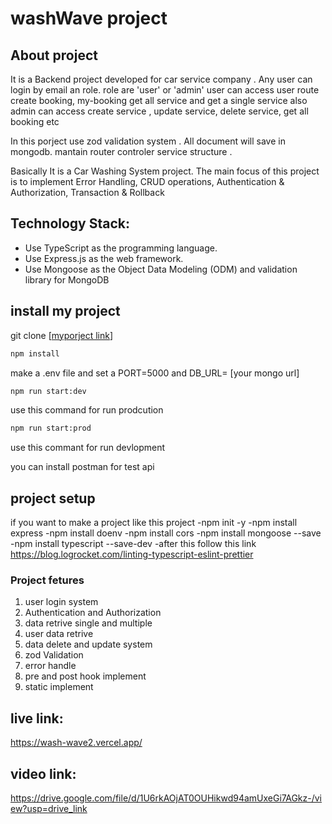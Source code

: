 # washWave project

## About project

It is a Backend project developed for car service company . Any user can login by email an role. role are 'user' or 'admin' user can access user route create booking, my-booking get all service and get a single service also admin can access create service , update service, delete service, get all booking etc

In this porject use zod validation system . All document will save in mongodb. mantain router controler service structure .

Basically It is a Car Washing System project. The main focus of this project is to implement Error Handling, CRUD operations, Authentication & Authorization, Transaction & Rollback

## **Technology Stack:**

- Use TypeScript as the programming language.
- Use Express.js as the web framework.
- Use Mongoose as the Object Data Modeling (ODM) and validation library for MongoDB

## install my project

git clone [[myporject link](https://github.com/arif1313/washWave.git)]

```bash
npm install
```

make a .env file and set a PORT=5000 and DB_URL= [your mongo url]

```bash
npm run start:dev
```

use this command for run prodcution

```bash
npm run start:prod
```

use this commant for run devlopment

you can install postman for test api

## project setup

if you want to make a project like this project -npm init -y -npm install express -npm install doenv -npm install cors -npm install mongoose --save -npm install typescript --save-dev -after this follow this link https://blog.logrocket.com/linting-typescript-eslint-prettier

### Project fetures

1. user login system
2. Authentication and Authorization
3. data retrive single and multiple
4. user data retrive
5. data delete and update system
6. zod Validation
7. error handle
8. pre and post hook implement
9. static implement

## live link:

https://wash-wave2.vercel.app/

## video link:

https://drive.google.com/file/d/1U6rkAOjAT0OUHikwd94amUxeGi7AGkz-/view?usp=drive_link
